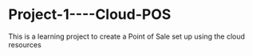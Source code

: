 # Project-1----Cloud-POS
This is a learning project to create a Point of Sale set up using the cloud resources
